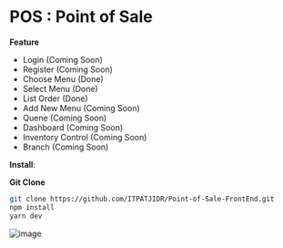 # POS : Point of Sale 

__Feature__

- Login (Coming Soon)
- Register (Coming Soon)
- Choose Menu (Done)
- Select Menu (Done)
- List Order (Done)
- Add New Menu (Coming Soon)
- Quene (Coming Soon)
- Dashboard (Coming Soon)
- Inventory Control (Coming Soon)
- Branch (Coming Soon)

**Install**:

__Git Clone__

```sh
git clone https://github.com/ITPATJIDR/Point-of-Sale-FrontEnd.git
npm install
yarn dev
```
![image](https://user-images.githubusercontent.com/111498483/201852890-bdd56c5c-15ab-4d2f-80ab-7f356b41615b.png)



